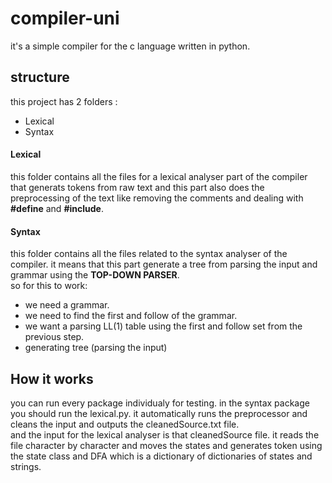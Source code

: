 # compiler-uni
it's a simple compiler for the c language written in python.

## structure
this project has 2 folders : 
- Lexical
- Syntax

#### Lexical
this folder contains all the files for a lexical analyser part of the compiler that generats tokens from raw text and 
this part also does the preprocessing of the text like removing the comments and dealing with **#define** and **#include**.

#### Syntax
this folder contains all the files related to the syntax analyser of the compiler. it means that this part generate a tree from parsing the input and
grammar using the **TOP-DOWN PARSER**. <br />
so for this to work:
- we need a grammar.
- we need to find the first and follow of the grammar.
- we want a parsing LL(1) table using the first and follow set from the previous step.
- generating tree (parsing the input)

## How it works
you can run every package individualy for testing.
in the syntax package you should run the lexical.py. it automatically runs the preprocessor and cleans the input and outputs the cleanedSource.txt file.<br>
and the input for the lexical analyser is that cleanedSource file. it reads the file character by character and moves the states and generates token using the 
state class and DFA which is a dictionary of dictionaries of states and strings.


